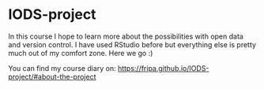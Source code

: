 # IODS-project
In this course I hope to learn more about the possibilities with open data and version control. I have used RStudio before but everything else is pretty much out of my comfort zone. Here we go :) 

You can find my course diary on: https://fripa.github.io/IODS-project/#about-the-project 
